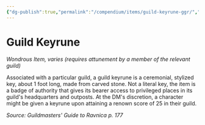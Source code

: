 ```yaml
---
{"dg-publish":true,"permalink":"/compendium/items/guild-keyrune-ggr/","tags":["compendium/src/5e/ggr","item/attunement/required","item/rarity/varies","item/wondrous"]}
---
```


# Guild Keyrune
*Wondrous Item, varies (requires attunement by a member of the relevant guild)*  


Associated with a particular guild, a guild keyrune is a ceremonial, stylized key, about 1 foot long, made from carved stone. Not a literal key, the item is a badge of authority that gives its bearer access to privileged places in its guild's headquarters and outposts. At the DM's discretion, a character might be given a keyrune upon attaining a renown score of 25 in their guild.

*Source: Guildmasters' Guide to Ravnica p. 177*